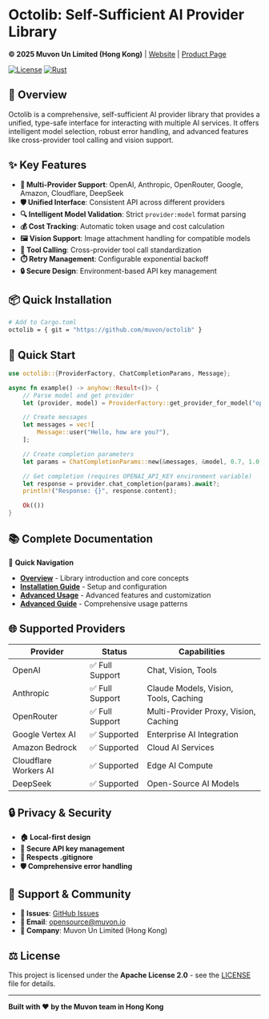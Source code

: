 # Octolib: Self-Sufficient AI Provider Library

**© 2025 Muvon Un Limited (Hong Kong)** | [Website](https://muvon.io) | [Product Page](https://octolib.muvon.io)

[![License](https://img.shields.io/badge/License-Apache%202.0-blue.svg)](https://opensource.org/licenses/Apache-2.0)
[![Rust](https://img.shields.io/badge/rust-1.70%2B-orange.svg)](https://www.rust-lang.org)

## 🚀 Overview

Octolib is a comprehensive, self-sufficient AI provider library that provides a unified, type-safe interface for interacting with multiple AI services. It offers intelligent model selection, robust error handling, and advanced features like cross-provider tool calling and vision support.

## ✨ Key Features

- **🔌 Multi-Provider Support**: OpenAI, Anthropic, OpenRouter, Google, Amazon, Cloudflare, DeepSeek
- **🛡️ Unified Interface**: Consistent API across different providers
- **🔍 Intelligent Model Validation**: Strict `provider:model` format parsing
- **💰 Cost Tracking**: Automatic token usage and cost calculation
- **🖼️ Vision Support**: Image attachment handling for compatible models
- **🧰 Tool Calling**: Cross-provider tool call standardization
- **⏱️ Retry Management**: Configurable exponential backoff
- **🔒 Secure Design**: Environment-based API key management

## 📦 Quick Installation

```bash
# Add to Cargo.toml
octolib = { git = "https://github.com/muvon/octolib" }
```

## 🚀 Quick Start

```rust
use octolib::{ProviderFactory, ChatCompletionParams, Message};

async fn example() -> anyhow::Result<()> {
    // Parse model and get provider
    let (provider, model) = ProviderFactory::get_provider_for_model("openai:gpt-4o")?;

    // Create messages
    let messages = vec![
        Message::user("Hello, how are you?"),
    ];

    // Create completion parameters
    let params = ChatCompletionParams::new(&messages, &model, 0.7, 1.0, 50, 1000);

    // Get completion (requires OPENAI_API_KEY environment variable)
    let response = provider.chat_completion(params).await?;
    println!("Response: {}", response.content);

    Ok(())
}
```

## 📚 Complete Documentation

📖 **Quick Navigation**

- **[Overview](doc/01-overview.md)** - Library introduction and core concepts
- **[Installation Guide](doc/02-installation.md)** - Setup and configuration
- **[Advanced Usage](doc/03-advanced-usage.md)** - Advanced features and customization
- **[Advanced Guide](doc/04-advanced-guide.md)** - Comprehensive usage patterns

## 🌐 Supported Providers

| Provider | Status | Capabilities |
|----------|--------|--------------|
| OpenAI | ✅ Full Support | Chat, Vision, Tools |
| Anthropic | ✅ Full Support | Claude Models, Vision, Tools, Caching |
| OpenRouter | ✅ Full Support | Multi-Provider Proxy, Vision, Caching |
| Google Vertex AI | ✅ Supported | Enterprise AI Integration |
| Amazon Bedrock | ✅ Supported | Cloud AI Services |
| Cloudflare Workers AI | ✅ Supported | Edge AI Compute |
| DeepSeek | ✅ Supported | Open-Source AI Models |

## 🔒 Privacy & Security

- **🏠 Local-first design**
- **🔑 Secure API key management**
- **📁 Respects .gitignore**
- **🛡️ Comprehensive error handling**

## 🤝 Support & Community

- **🐛 Issues**: [GitHub Issues](https://github.com/Muvon/octolib/issues)
- **📧 Email**: [opensource@muvon.io](mailto:opensource@muvon.io)
- **🏢 Company**: Muvon Un Limited (Hong Kong)

## ⚖️ License

This project is licensed under the **Apache License 2.0** - see the [LICENSE](LICENSE) file for details.

---

**Built with ❤️ by the Muvon team in Hong Kong**
